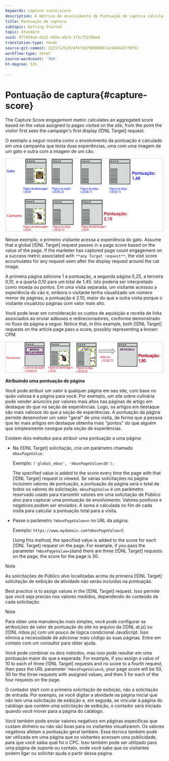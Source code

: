 ```yaml
---
keywords: capture score;score
description: A métrica de envolvimento de Pontuação de captura calcula uma pontuação agregada com base no valor atribuído às páginas visitadas no site, a partir do momento em que o visitante visualiza a primeira Solicitação de Público alvo de exibição da campanha.
title: Pontuação de captura
subtopic: Getting Started
topic: Standard
uuid: 977454ad-da32-449a-a8c9-1f3c75220be6
translation-type: tm+mt
source-git-commit: 32217a752574f671b790880667ac869443778f51
workflow-type: tm+mt
source-wordcount: '764'
ht-degree: 51%

---
```



# Pontuação de captura{#capture-score}

The Capture Score engagement metric calculates an aggregated score based on the value assigned to pages visited on the site, from the point the visitor first sees the campaign&#39;s first display [!DNL Target] request.

O exemplo a seguir mostra como o envolvimento da pontuação é calculado em uma campanha que testa duas experiências, uma com uma imagem de um gato e outra com a imagem de um cão.

![](assets/example_score.png)

Nesse exemplo, o primeiro visitante acessa a experiência do gato. Assume that a global [!DNL Target] request passes in a page score based on the value of the page. If the marketer has captured page count engagement on a success metric associated with `**any Target request**`, the visit score accumulates for any request seen after the display request around the cat image.

A primeira página adiciona 1 à pontuação, a segunda página 0,25, a terceira 0,10, e a quarta 0,10 para um total de 1,45. Isto poderia ser interpretado como moeda ou pontos. Em uma visita separada, um visitante acessou a experiência do cão e, embora o visitante tenha visualizado um número menor de páginas, a pontuação é 2.10, maior do que a outra visita porque o visitante visualizou páginas com valor mais alto.

Você pode levar em consideração os custos de aquisição e receita de links associados ao enviar adboxes e redirecionadores, conforme demonstrado no fluxo da página a seguir. Notice that, in this example, both [!DNL Target] requests on the article page pass a score, possibly representing a known CPM.

![](assets/example_score2.png)

**Atribuindo uma pontuação de página**

Você pode atribuir um valor à qualquer página em seu site, com base no quão valiosa é a página para você. Por exemplo, um site sobre culinária pode vender anúncios por valores mais altos nas páginas de artigo em destaque do que na seção de experiências. Logo, os artigos em destaque são mais valiosos do que a seção de experiências. A pontuação da página permite desenvolver um valor &quot;geral&quot; de uma visita, de forma que a pessoa que ler mais artigos em destaque obtenha mais &quot;pontos&quot; do que alguém que simplesmente navegue pela seção de experiências.

Existem dois métodos para atribuir uma pontuação a uma página:

* Na [!DNL Target] solicitação, crie um parâmetro chamado `mboxPageValue`.

   Exemplo: `('global_mbox', 'mboxPageValue=10');`

   The specified value is added to the score every time the page with that [!DNL Target] request is viewed. Se várias solicitações na página incluírem valores de pontuação, a pontuação da página será o total de todos os valores de solicitação. `mboxPageValue` é um parâmetro reservado usado para transmitir valores em uma solicitação de Público alvo para capturar uma pontuação de envolvimento. Valores positivos e negativos podem ser enviados. A soma é calculada no fim de cada visita para calcular a pontuação total para a visita.

* Passe o parâmetro `?mboxPageValue=n` no URL da página.

   Exemplo: `https://www.mydomain.com?mboxPageValue=5`

   Using this method, the specified value is added to the score for each [!DNL Target] request on the page. For example, if you pass the parameter `?mboxPageValue=10`and there are three [!DNL Target] requests on the page, the score for the page is 30.

>[!NOTE]
>
>As solicitações de Público alvo localizadas acima da primeira [!DNL Target] solicitação de exibição de atividade não serão incluídas na pontuação.

Best practice is to assign values in the [!DNL Target] request. Isso permite que você seja preciso nos valores medidos, dependendo do conteúdo de cada solicitação.

>[!NOTE]
>
>Para obter uma manutenção mais simples, você pode configurar as atribuições de valor de pontuação do site no arquivo da [!DNL at.js] ou [!DNL mbox.js] com um pouco de lógica condicional JavaScript. Isso elimina a necessidade de adicionar mais código às suas páginas. Entre em contato com um consultor para obter ajuda.

Você pode combinar os dois métodos, mas isso pode resultar em uma pontuação maior do que a esperada. For example, if you assign a value of 10 to each of three [!DNL Target] requests and no score to a fourth request, then pass the URL parameter `?mboxPageValue=5`, your page score will be 50, 30 for the three requests with assigned values, and then 5 for each of the four requests on the page.

O contador start com a primeira solicitação de exibição, não a solicitação de entrada. Por exemplo, se você digitar a atividade na página inicial que não tem uma solicitação de exibição e, em seguida, se vincular à página do catálogo que contém uma solicitação de exibição, o contador será iniciado quando você mover para a página do catálogo.

Você também pode enviar valores negativos em páginas específicas que custam dinheiro ou não são boas para os visitantes visualizarem. Os valores negativos afetam a pontuação geral também. Essa técnica também pode ser utilizada em uma página que os visitantes acessam uma publicidade, para que você saiba qual foi o CPC. Isso também pode ser utilizado para uma página de suporte ou contato, onde você sabe que os visitantes podem ligar ou solicitar ajuda a partir dessa página.
